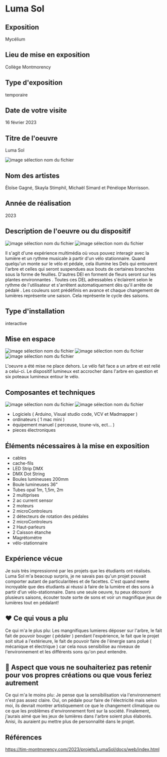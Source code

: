 # **Luma Sol**

## Exposition
Mycélium

## Lieu de mise en exposition
Collège Montmorency

## Type d'exposition
temporaire

## Date de votre visite
16 février 2023

## Titre de l'oeuvre
Luma Sol

![image sélection nom du fichier](media/lumasol_photo_03.jpg)

## Nom des artistes
Éloïse Gagné, Skayla Stimphil, Michaël Simard et Pénélope Morrisson.

## Année de réalisation
2023

## Description de l'oeuvre ou du dispositif
![image sélection nom du fichier](media/lumasol_photo_02.png)
![image sélection nom du fichier](media/lumasol_photo_02.png)

Il s'agit d'une expérience multimédia où vous pouvez interagir avec la lumière et un rythme musicale à partir d'un vélo stationnaire. Quand quelqu'un monte sur le vélo et pédale, cela illumine les Dels qui entourent l'arbre et celles qui seront suspendues aux bouts de certaines branches sous la forme de feuilles. D'autres DEl en forment de fleurs seront sur les plantes environnantes . Toutes ces DEL adressables s'éclairent selon le rythme de l'utilisateur et s'arrêtent automatiquement dès qu'il arrête de pédalé . Les couleurs sont prédéfinis en avance et chaque changement de lumières représente une saison. Cela représente le cycle des saisons.

## Type d'installation
interactive

## Mise en espace
![image sélection nom du fichier](media/lumasol_photo_croquis.png)
![image sélection nom du fichier](media/luminasol_photo_04.jpg)
![image sélection nom du fichier](media/luminasol_photo_05.png)

L'oeuvre a été mise ne place dehors. Le vélo fait face a un arbre et est relié a celui-ci. Le dispositif lumineux est accrocher dans l'arbre en question et six poteaux lumineux entour le vélo.

## Composantes et techniques
![image sélection nom du fichier](media/lumasol_photo_technique_01.png)
![image sélection nom du fichier](media/lumasol_photo_technique_02.png)
- Logiciels ( Arduino, Visual studio code, VCV et Madmapper )
- ordinateurs ( 1 mac mini )
- équipement manuel ( perceuse, toune-vis, ect... )
- pieces électroniques

## Éléments nécessaires à la mise en exposition
- cables
- cache-fils
- LED Strip DMX
- DMX Dot String
- Boules lumineuses 200mm
- Boule lumineuses 36"
- Tubes opal 1m, 1,5m, 2m
- 2 multiprises
- 2 ac current sensor
- 2 moteurs
- 2 microControleurs
- 2 détecteurs de rotation des pédales
- 2 microControleurs
- 2 Haut-parleurs
- 2 Caisson étanche
- Magrétomètre
- vélo-stationnaire

## Expérience vécue
Je suis très impressionné par les projets que les étudiants ont réalisés. Luma Sol m'a beacoup surpris, je ne savais pas qu'un projet pouvait comporter autant de particularitées et de facettes. C'est quand meme incroyable que des étudiants ai réussi à faire de la lumière et des sons à partir d'un vélo-stationnaire. Dans une seule oeuvre, tu peux découvrir plusieurs saisons, écouter toute sorte de sons et voir un magnifique jeux de lumières tout en pédalant! 

## ❤️ Ce qui vous a plu
Ce qui m'a le plus plu: Les mangnifiques lumieres déposer sur l'arbre, le fait fait de pouvoir bouger ( pédaler ) pendant l'expérience, le fait que le projet soit situé a l'extérieure, le fait de pouvoir faire de l'énergie sans polué ( mécanique et électrique ) car cela nous sensibilise au niveaux de l'environnement et les différents sons qu'on peut entendre.

## 🤔 Aspect que vous ne souhaiteriez pas retenir pour vos propres créations ou que vous feriez autrement
Ce qui m'a le moins plu: Je pense que la sensibilisation via l'environnement n'est pas assez claire. Oui, on pédale pour faire de l'électricité mais selon moi, ils devrait montrer artistiquement ce que le changement climatique ou ce que les problèmes d'environnement font sur la société. Finalement, j'aurais aimé que les jeux de lumières dans l'arbre soient plus élaborés. Anisi, ils auraient pu mettre plus de personnalité dans le projet.

## Références
https://tim-montmorency.com/2023/projets/LumaSol/docs/web/index.html
